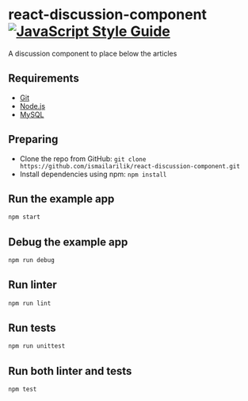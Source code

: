 # react-discussion-component [![JavaScript Style Guide](https://img.shields.io/badge/code_style-standard-brightgreen.svg)](https://standardjs.com)

A discussion component to place below the articles

## Requirements

- [Git](https://git-scm.com/downloads)
- [Node.js](https://nodejs.org/en/download/current/)
- [MySQL](https://www.mysql.com/)

## Preparing

- Clone the repo from GitHub: `git clone https://github.com/ismailarilik/react-discussion-component.git`
- Install dependencies using npm: `npm install`

## Run the example app

```sh
npm start
```

## Debug the example app

```sh
npm run debug
```

## Run linter

```sh
npm run lint
```

## Run tests

```sh
npm run unittest
```

## Run both linter and tests

```sh
npm test
```
